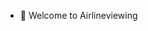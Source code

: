- 👋 Welcome to Airlineviewing


<!---
Styles2003/Styles2003 is a ✨ special ✨ repository because its `README.md` (this file) appears on your GitHub profile.
You can click the Preview link to take a look at your changes.
--->
